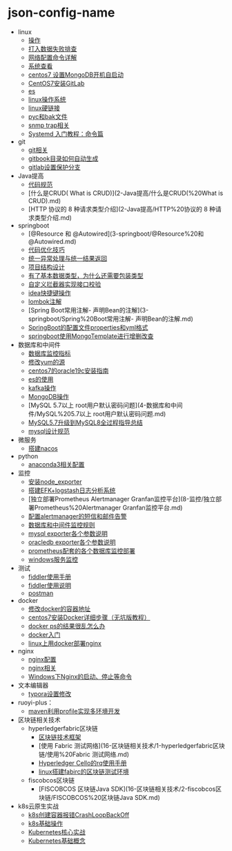# json-config-name

- linux
  * [操作](0-linux/操作.md)
  * [打入数据失败排查](0-linux/打入数据失败排查.md)
  * [网络配置命令详解](0-linux/网络配置命令详解.md)
  * [系统查看](0-linux/系统查看.md)
  * [centos7 设置MongoDB开机自启动](0-linux/centos7%20设置MongoDB开机自启动.md)
  * [CentOS7安装GitLab](0-linux/CentOS7安装GitLab.md)
  * [es](0-linux/es.md)
  * [linux操作系统](0-linux/linux操作系统.md)
  * [linux硬链接](0-linux/linux硬链接.md)
  * [pyc和bak文件](0-linux/pyc和bak文件.md)
  * [snmp trap相关](0-linux/snmp%20trap相关.md)
  * [Systemd 入门教程：命令篇](0-linux/Systemd%20入门教程：命令篇.md)
- git
  * [git相关](1-git/git相关.md)
  * [gitbook目录如何自动生成](1-git/gitbook目录如何自动生成.md)
  * [gitlab设置保护分支](1-git/gitlab设置保护分支.md)
- Java提高
  * [代码规范](2-Java提高/代码规范.md)
  * [什么是CRUD( What is CRUD)](2-Java提高/什么是CRUD(%20What is CRUD).md)
  * [HTTP 协议的 8 种请求类型介绍](2-Java提高/HTTP%20协议的 8 种请求类型介绍.md)
- springboot
  * [@Resource 和 @Autowired](3-springboot/@Resource%20和 @Autowired.md)
  * [代码优化技巧](3-springboot/代码优化技巧.md)
  * [统一异常处理与统一结果返回](3-springboot/统一异常处理与统一结果返回.md)
  * [项目结构设计](3-springboot/项目结构设计.md)
  * [有了基本数据类型，为什么还需要包装类型](3-springboot/有了基本数据类型，为什么还需要包装类型.md)
  * [自定义拦截器实现接口校验](3-springboot/自定义拦截器实现接口校验.md)
  * [idea快捷键操作](3-springboot/idea快捷键操作.md)
  * [lombok注解](3-springboot/lombok注解.md)
  * [Spring Boot常用注解- 声明Bean的注解](3-springboot/Spring%20Boot常用注解- 声明Bean的注解.md)
  * [SpringBoot的配置文件properties和yml格式](3-springboot/SpringBoot的配置文件properties和yml格式.md)
  * [springboot使用MongoTemplate进行增删改查](3-springboot/springboot使用MongoTemplate进行增删改查.md)
- 数据库和中间件
  * [数据库监控指标](4-数据库和中间件/数据库监控指标.md)
  * [修改yum的源](4-数据库和中间件/修改yum的源.md)
  * [centos7的oracle19c安装指南](4-数据库和中间件/centos7的oracle19c安装指南.md)
  * [es的使用](4-数据库和中间件/es的使用.md)
  * [kafka操作](4-数据库和中间件/kafka操作.md)
  * [MongoDB操作](4-数据库和中间件/MongoDB操作.md)
  * [MySQL 5.7以上 root用户默认密码问题](4-数据库和中间件/MySQL%205.7以上 root用户默认密码问题.md)
  * [MySQL5.7升级到MySQL8全过程指导总结](4-数据库和中间件/MySQL5.7升级到MySQL8全过程指导总结.md)
  * [mysql设计规范](4-数据库和中间件/mysql设计规范.md)
- 微服务
  * [搭建nacos](6-微服务/搭建nacos.md)
- python
  * [anaconda3相关配置](7-python/anaconda3相关配置.md)
- 监控
  * [安装node_exporter](8-监控/安装node_exporter.md)
  * [搭建EFK+logstash日志分析系统](8-监控/搭建EFK+logstash日志分析系统.md)
  * [独立部署Prometheus Alertmanager Granfan监控平台](8-监控/独立部署Prometheus%20Alertmanager Granfan监控平台.md)
  * [配置alertmanager的短信和邮件告警](8-监控/配置alertmanager的短信和邮件告警.md)
  * [数据库和中间件监控规则](8-监控/数据库和中间件监控规则.md)
  * [mysql exporter各个参数说明](8-监控/mysql%20exporter各个参数说明.md)
  * [oracledb exporter各个参数说明](8-监控/oracledb%20exporter各个参数说明.md)
  * [prometheus配套的各个数据库监控部署](8-监控/prometheus配套的各个数据库监控部署.md)
  * [windows服务监控](8-监控/windows服务监控.md)
- 测试
  * [fiddler使用手册](9-测试/fiddler使用手册.md)
  * [fiddler使用说明](9-测试/fiddler使用说明.md)
  * [postman](9-测试/postman.md)
- docker
  * [修改docker的容器地址](11-docker/修改docker的容器地址.md)
  * [centos7安装Docker详细步骤（无坑版教程）](11-docker/centos7安装Docker详细步骤（无坑版教程）.md)
  * [docker ps的结果很乱怎么办](11-docker/docker%20ps的结果很乱怎么办.md)
  * [docker入门](11-docker/docker入门.md)
  * [linux上用docker部署nginx](11-docker/linux上用docker部署nginx.md)
- nginx
  * [nginx配置](12-nginx/nginx配置.md)
  * [nginx相关](12-nginx/nginx相关.md)
  * [Windows下Nginx的启动、停止等命令](12-nginx/Windows下Nginx的启动、停止等命令.md)
- 文本编辑器
  * [typora设置修改](13-文本编辑器/typora设置修改.md)
- ruoyi-plus：
  * [maven利用profile实现多环境开发](15-ruoyi-plus：/maven利用profile实现多环境开发.md)
- 区块链相关技术
  - hyperledgerfabric区块链
    * [区块链技术框架](16-区块链相关技术/1-hyperledgerfabric区块链/区块链技术框架.md)
    * [使用 Fabric 测试网络](16-区块链相关技术/1-hyperledgerfabric区块链/使用%20Fabric 测试网络.md)
    * [Hyperledger Cello的rq使用手册](16-区块链相关技术/1-hyperledgerfabric区块链/Hyperledger%20Cello的rq使用手册.md)
    * [linux搭建fabirc的区块链测试环境](16-区块链相关技术/1-hyperledgerfabric区块链/linux搭建fabirc的区块链测试环境.md)
  - fiscobcos区块链
    * [FISCOBCOS 区块链Java SDK](16-区块链相关技术/2-fiscobcos区块链/FISCOBCOS%20区块链Java SDK.md)
- k8s云原生实战
  * [k8s创建容器报错CrashLoopBackOff](17-k8s云原生实战/k8s创建容器报错CrashLoopBackOff.md)
  * [k8s基础操作](17-k8s云原生实战/k8s基础操作.md)
  * [Kubernetes核心实战](17-k8s云原生实战/Kubernetes核心实战.md)
  * [Kubernetes基础概念](17-k8s云原生实战/Kubernetes基础概念.md)
